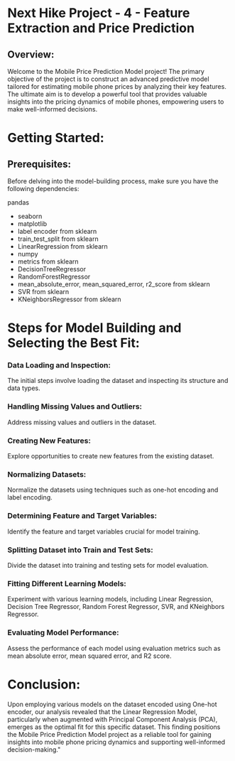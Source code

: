 # Next Hike Project - 4 - Feature Extraction and Price Prediction

## Overview:

Welcome to the Mobile Price Prediction Model project! The primary objective of the project is to construct an advanced predictive model tailored for estimating mobile phone prices by analyzing their key features. The ultimate aim is to develop a powerful tool that provides valuable insights into the pricing dynamics of mobile phones, empowering users to make well-informed decisions.

# Getting Started:

## Prerequisites:

Before delving into the model-building process, make sure you have the following dependencies:

pandas
- seaborn
- matplotlib
- label encoder from sklearn
- train_test_split from sklearn
- LinearRegression from sklearn
- numpy
- metrics from sklearn
- DecisionTreeRegressor
- RandomForestRegressor
- mean_absolute_error, mean_squared_error, r2_score from sklearn
- SVR from sklearn
- KNeighborsRegressor from sklearn

# Steps for Model Building and Selecting the Best Fit:

### Data Loading and Inspection:
The initial steps involve loading the dataset and inspecting its structure and data types.

### Handling Missing Values and Outliers:
Address missing values and outliers in the dataset.

### Creating New Features:
Explore opportunities to create new features from the existing dataset.

### Normalizing Datasets:
Normalize the datasets using techniques such as one-hot encoding and label encoding.

### Determining Feature and Target Variables:
Identify the feature and target variables crucial for model training.

### Splitting Dataset into Train and Test Sets:
Divide the dataset into training and testing sets for model evaluation.

### Fitting Different Learning Models:
Experiment with various learning models, including Linear Regression, Decision Tree Regressor, Random Forest Regressor, SVR, and KNeighbors Regressor.

### Evaluating Model Performance:
Assess the performance of each model using evaluation metrics such as mean absolute error, mean squared error, and R2 score.

# Conclusion:

Upon employing various models on the dataset encoded using One-hot encoder, our analysis revealed that the Linear Regression Model, particularly when augmented with Principal Component Analysis (PCA), emerges as the optimal fit for this specific dataset. This finding positions the Mobile Price Prediction Model project as a reliable tool for gaining insights into mobile phone pricing dynamics and supporting well-informed decision-making."
